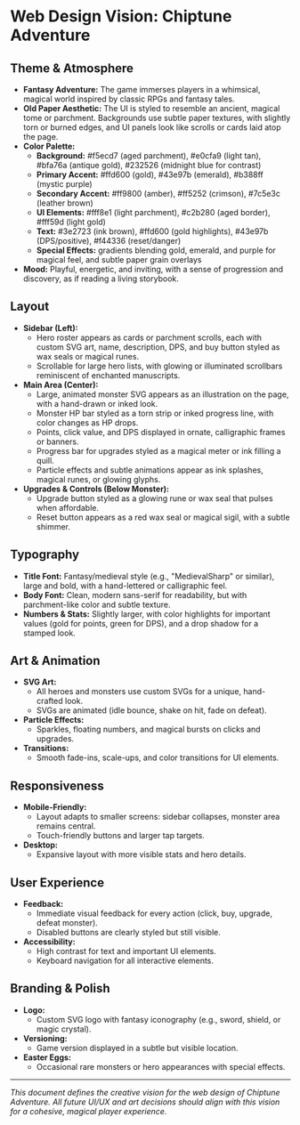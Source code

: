 # Web Design Vision: Chiptune Adventure

## Theme & Atmosphere
- **Fantasy Adventure:** The game immerses players in a whimsical, magical world inspired by classic RPGs and fantasy tales.
- **Old Paper Aesthetic:** The UI is styled to resemble an ancient, magical tome or parchment. Backgrounds use subtle paper textures, with slightly torn or burned edges, and UI panels look like scrolls or cards laid atop the page.
- **Color Palette:**
  - **Background:** #f5ecd7 (aged parchment), #e0cfa9 (light tan), #bfa76a (antique gold), #232526 (midnight blue for contrast)
  - **Primary Accent:** #ffd600 (gold), #43e97b (emerald), #b388ff (mystic purple)
  - **Secondary Accent:** #ff9800 (amber), #ff5252 (crimson), #7c5e3c (leather brown)
  - **UI Elements:** #fff8e1 (light parchment), #c2b280 (aged border), #fff59d (light gold)
  - **Text:** #3e2723 (ink brown), #ffd600 (gold highlights), #43e97b (DPS/positive), #f44336 (reset/danger)
  - **Special Effects:** gradients blending gold, emerald, and purple for magical feel, and subtle paper grain overlays
- **Mood:** Playful, energetic, and inviting, with a sense of progression and discovery, as if reading a living storybook.

## Layout
- **Sidebar (Left):**
  - Hero roster appears as cards or parchment scrolls, each with custom SVG art, name, description, DPS, and buy button styled as wax seals or magical runes.
  - Scrollable for large hero lists, with glowing or illuminated scrollbars reminiscent of enchanted manuscripts.
- **Main Area (Center):**
  - Large, animated monster SVG appears as an illustration on the page, with a hand-drawn or inked look.
  - Monster HP bar styled as a torn strip or inked progress line, with color changes as HP drops.
  - Points, click value, and DPS displayed in ornate, calligraphic frames or banners.
  - Progress bar for upgrades styled as a magical meter or ink filling a quill.
  - Particle effects and subtle animations appear as ink splashes, magical runes, or glowing glyphs.
- **Upgrades & Controls (Below Monster):**
  - Upgrade button styled as a glowing rune or wax seal that pulses when affordable.
  - Reset button appears as a red wax seal or magical sigil, with a subtle shimmer.

## Typography
- **Title Font:** Fantasy/medieval style (e.g., "MedievalSharp" or similar), large and bold, with a hand-lettered or calligraphic feel.
- **Body Font:** Clean, modern sans-serif for readability, but with parchment-like color and subtle texture.
- **Numbers & Stats:** Slightly larger, with color highlights for important values (gold for points, green for DPS), and a drop shadow for a stamped look.

## Art & Animation
- **SVG Art:**
  - All heroes and monsters use custom SVGs for a unique, hand-crafted look.
  - SVGs are animated (idle bounce, shake on hit, fade on defeat).
- **Particle Effects:**
  - Sparkles, floating numbers, and magical bursts on clicks and upgrades.
- **Transitions:**
  - Smooth fade-ins, scale-ups, and color transitions for UI elements.

## Responsiveness
- **Mobile-Friendly:**
  - Layout adapts to smaller screens: sidebar collapses, monster area remains central.
  - Touch-friendly buttons and larger tap targets.
- **Desktop:**
  - Expansive layout with more visible stats and hero details.

## User Experience
- **Feedback:**
  - Immediate visual feedback for every action (click, buy, upgrade, defeat monster).
  - Disabled buttons are clearly styled but still visible.
- **Accessibility:**
  - High contrast for text and important UI elements.
  - Keyboard navigation for all interactive elements.

## Branding & Polish
- **Logo:**
  - Custom SVG logo with fantasy iconography (e.g., sword, shield, or magic crystal).
- **Versioning:**
  - Game version displayed in a subtle but visible location.
- **Easter Eggs:**
  - Occasional rare monsters or hero appearances with special effects.

---
*This document defines the creative vision for the web design of Chiptune Adventure. All future UI/UX and art decisions should align with this vision for a cohesive, magical player experience.*
